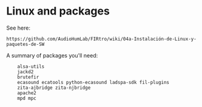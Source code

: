 # Linux and packages

See here: 

    https://github.com/AudioHumLab/FIRtro/wiki/04a-Instalación-de-Linux-y-paquetes-de-SW

A summary of packages you'll need:

```
    alsa-utils
    jackd2
    brutefir
    ecasound ecatools python-ecasound ladspa-sdk fil-plugins
    zita-ajbridge zita-njbridge
    apache2
    mpd mpc
```
